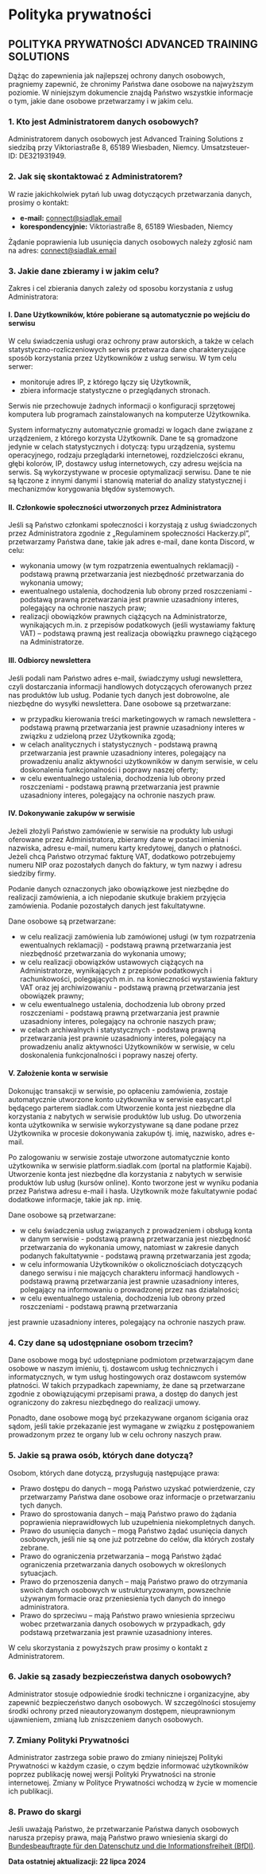 
# Polityka prywatności

## POLITYKA PRYWATNOŚCI ADVANCED TRAINING SOLUTIONS

Dążąc do zapewnienia jak najlepszej ochrony danych osobowych, pragniemy zapewnić, że chronimy Państwa dane osobowe na najwyższym poziomie. W niniejszym dokumencie znajdą Państwo wszystkie informacje o tym, jakie dane osobowe przetwarzamy i w jakim celu.

### 1. Kto jest Administratorem danych osobowych?

Administratorem danych osobowych jest Advanced Training Solutions z siedzibą przy Viktoriastraße 8, 65189 Wiesbaden, Niemcy. Umsatzsteuer-ID: DE321931949.

### 2. Jak się skontaktować z Administratorem?

W razie jakichkolwiek pytań lub uwag dotyczących przetwarzania danych, prosimy o kontakt:

- **e-mail:** connect@siadlak.email
- **korespondencyjnie:** Viktoriastraße 8, 65189 Wiesbaden, Niemcy

Żądanie poprawienia lub usunięcia danych osobowych należy zgłosić nam na adres: connect@siadlak.email

### 3. Jakie dane zbieramy i w jakim celu?

Zakres i cel zbierania danych zależy od sposobu korzystania z usług Administratora:

#### I. Dane Użytkowników, które pobierane są automatycznie po wejściu do serwisu

W celu świadczenia usługi oraz ochrony praw autorskich, a także w celach statystyczno-rozliczeniowych serwis przetwarza dane charakteryzujące sposób korzystania przez Użytkowników z usług serwisu. W tym celu serwer:
- monitoruje adres IP, z którego łączy się Użytkownik,
- zbiera informacje statystyczne o przeglądanych stronach.

Serwis nie przechowuje żadnych informacji o konfiguracji sprzętowej komputera lub programach zainstalowanych na komputerze Użytkownika.

System informatyczny automatycznie gromadzi w logach dane związane z urządzeniem, z którego korzysta Użytkownik. Dane te są gromadzone jedynie w celach statystycznych i dotyczą: typu urządzenia, systemu operacyjnego, rodzaju przeglądarki internetowej, rozdzielczości ekranu, głębi kolorów, IP, dostawcy usług internetowych, czy adresu wejścia na serwis. Są wykorzystywane w procesie optymalizacji serwisu. Dane te nie są łączone z innymi danymi i stanowią materiał do analizy statystycznej i mechanizmów korygowania błędów systemowych.

#### II. Członkowie społeczności utworzonych przez Administratora

Jeśli są Państwo członkami społeczności i korzystają z usług świadczonych przez Administratora zgodnie z „Regulaminem społeczności Hackerzy.pl”, przetwarzamy Państwa dane, takie jak adres e-mail, dane konta Discord, w celu:
- wykonania umowy (w tym rozpatrzenia ewentualnych reklamacji) - podstawą prawną przetwarzania jest niezbędność przetwarzania do wykonania umowy;
- ewentualnego ustalenia, dochodzenia lub obrony przed roszczeniami - podstawą prawną przetwarzania jest prawnie uzasadniony interes, polegający na ochronie naszych praw;
- realizacji obowiązków prawnych ciążących na Administratorze, wynikających m.in. z przepisów podatkowych (jeśli wystawiamy fakturę VAT) – podstawą prawną jest realizacja obowiązku prawnego ciążącego na Administratorze.

#### III. Odbiorcy newslettera

Jeśli podali nam Państwo adres e-mail, świadczymy usługi newslettera, czyli dostarczania informacji handlowych dotyczących oferowanych przez nas produktów lub usług. Podanie tych danych jest dobrowolne, ale niezbędne do wysyłki newslettera. Dane osobowe są przetwarzane:
- w przypadku kierowania treści marketingowych w ramach newslettera - podstawą prawną przetwarzania jest prawnie uzasadniony interes w związku z udzieloną przez Użytkownika zgodą;
- w celach analitycznych i statystycznych - podstawą prawną przetwarzania jest prawnie uzasadniony interes, polegający na prowadzeniu analiz aktywności użytkowników w danym serwisie, w celu doskonalenia funkcjonalności i poprawy naszej oferty;
- w celu ewentualnego ustalenia, dochodzenia lub obrony przed roszczeniami - podstawą prawną przetwarzania jest prawnie uzasadniony interes, polegający na ochronie naszych praw.

#### IV. Dokonywanie zakupów w serwisie

Jeżeli złożyli Państwo zamówienie w serwisie na produkty lub usługi oferowane przez Administratora, zbieramy dane w postaci imienia i nazwiska, adresu e-mail, numeru karty kredytowej, danych o płatności. Jeżeli chcą Państwo otrzymać fakturę VAT, dodatkowo potrzebujemy numeru NIP oraz pozostałych danych do faktury, w tym nazwy i adresu siedziby firmy. 

Podanie danych oznaczonych jako obowiązkowe jest niezbędne do realizacji zamówienia, a ich niepodanie skutkuje brakiem przyjęcia zamówienia. Podanie pozostałych danych jest fakultatywne.

Dane osobowe są przetwarzane:
- w celu realizacji zamówienia lub zamówionej usługi (w tym rozpatrzenia ewentualnych reklamacji) - podstawą prawną przetwarzania jest niezbędność przetwarzania do wykonania umowy;
- w celu realizacji obowiązków ustawowych ciążących na Administratorze, wynikających z przepisów podatkowych i rachunkowości, polegających m.in. na konieczności wystawienia faktury VAT oraz jej archiwizowaniu - podstawą prawną przetwarzania jest obowiązek prawny;
- w celu ewentualnego ustalenia, dochodzenia lub obrony przed roszczeniami - podstawą prawną przetwarzania jest prawnie uzasadniony interes, polegający na ochronie naszych praw;
- w celach archiwalnych i statystycznych - podstawą prawną przetwarzania jest prawnie uzasadniony interes, polegający na prowadzeniu analiz aktywności Użytkowników w serwisie, w celu doskonalenia funkcjonalności i poprawy naszej oferty.

#### V. Założenie konta w serwisie

Dokonując transakcji w serwisie, po opłaceniu zamówienia, zostaje automatycznie utworzone konto użytkownika w serwisie easycart.pl będącego parterem siadlak.com Utworzenie konta jest niezbędne dla korzystania z nabytych w serwisie produktów lub usług. Do utworzenia konta użytkownika w serwisie wykorzystywane są dane podane przez Użytkownika w procesie dokonywania zakupów tj. imię, nazwisko, adres e-mail.

Po zalogowaniu w serwisie zostaje utworzone automatycznie konto użytkownika w serwisie platform.siadlak.com (portal na platformie Kajabi). Utworzenie konta jest niezbędne dla korzystania z nabytych w serwisie produktów lub usług (kursów online). Konto tworzone jest w wyniku podania przez Państwa adresu e-mail i hasła. Użytkownik może fakultatywnie podać dodatkowe informacje, takie jak np. imię.

Dane osobowe są przetwarzane:
- w celu świadczenia usług związanych z prowadzeniem i obsługą konta w danym serwisie - podstawą prawną przetwarzania jest niezbędność przetwarzania do wykonania umowy, natomiast w zakresie danych podanych fakultatywnie - podstawą prawną przetwarzania jest zgoda;
- w celu informowania Użytkowników o okolicznościach dotyczących danego serwisu i nie mających charakteru informacji handlowych - podstawą prawną przetwarzania jest prawnie uzasadniony interes, polegający na informowaniu o prowadzonej przez nas działalności;
- w celu ewentualnego ustalenia, dochodzenia lub obrony przed roszczeniami - podstawą prawną przetwarzania

 jest prawnie uzasadniony interes, polegający na ochronie naszych praw.

### 4. Czy dane są udostępniane osobom trzecim?

Dane osobowe mogą być udostępniane podmiotom przetwarzającym dane osobowe w naszym imieniu, tj. dostawcom usług technicznych i informatycznych, w tym usług hostingowych oraz dostawcom systemów płatności. W takich przypadkach zapewniamy, że dane są przetwarzane zgodnie z obowiązującymi przepisami prawa, a dostęp do danych jest ograniczony do zakresu niezbędnego do realizacji umowy.

Ponadto, dane osobowe mogą być przekazywane organom ścigania oraz sądom, jeśli takie przekazanie jest wymagane w związku z postępowaniem prowadzonym przez te organy lub w celu ochrony naszych praw.

### 5. Jakie są prawa osób, których dane dotyczą?

Osobom, których dane dotyczą, przysługują następujące prawa:

- Prawo dostępu do danych – mogą Państwo uzyskać potwierdzenie, czy przetwarzamy Państwa dane osobowe oraz informacje o przetwarzaniu tych danych.
- Prawo do sprostowania danych – mają Państwo prawo do żądania poprawienia nieprawidłowych lub uzupełnienia niekompletnych danych.
- Prawo do usunięcia danych – mogą Państwo żądać usunięcia danych osobowych, jeśli nie są one już potrzebne do celów, dla których zostały zebrane.
- Prawo do ograniczenia przetwarzania – mogą Państwo żądać ograniczenia przetwarzania danych osobowych w określonych sytuacjach.
- Prawo do przenoszenia danych – mają Państwo prawo do otrzymania swoich danych osobowych w ustrukturyzowanym, powszechnie używanym formacie oraz przeniesienia tych danych do innego administratora.
- Prawo do sprzeciwu – mają Państwo prawo wniesienia sprzeciwu wobec przetwarzania danych osobowych w przypadkach, gdy podstawą przetwarzania jest prawnie uzasadniony interes.

W celu skorzystania z powyższych praw prosimy o kontakt z Administratorem.

### 6. Jakie są zasady bezpieczeństwa danych osobowych?

Administrator stosuje odpowiednie środki techniczne i organizacyjne, aby zapewnić bezpieczeństwo danych osobowych. W szczególności stosujemy środki ochrony przed nieautoryzowanym dostępem, nieuprawnionym ujawnieniem, zmianą lub zniszczeniem danych osobowych.

### 7. Zmiany Polityki Prywatności

Administrator zastrzega sobie prawo do zmiany niniejszej Polityki Prywatności w każdym czasie, o czym będzie informować użytkowników poprzez publikację nowej wersji Polityki Prywatności na stronie internetowej. Zmiany w Polityce Prywatności wchodzą w życie w momencie ich publikacji.

### 8. Prawo do skargi

Jeśli uważają Państwo, że przetwarzanie Państwa danych osobowych narusza przepisy prawa, mają Państwo prawo wniesienia skargi do [Bundesbeauftragte für den Datenschutz und die Informationsfreiheit (BfDI)](https://www.bfdi.bund.de/DE/Home/home_node.html).

**Data ostatniej aktualizacji: 22 lipca 2024**
